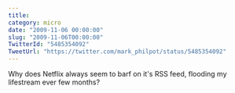 ```yaml
---
title: 
category: micro
date: "2009-11-06 00:00:00"
slug: "2009-11-06T00:00:00"
TwitterId: "5485354092"
TweetUrl: "https://twitter.com/mark_philpot/status/5485354092"
---
```


Why does Netflix always seem to barf on it's RSS feed, flooding my lifestream
ever few months?
